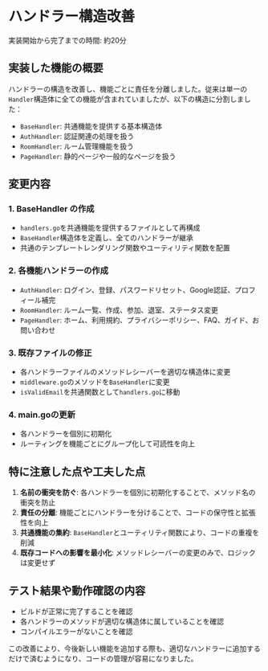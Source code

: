 # ハンドラー構造改善

実装開始から完了までの時間: 約20分

## 実装した機能の概要

ハンドラーの構造を改善し、機能ごとに責任を分離しました。従来は単一の`Handler`構造体に全ての機能が含まれていましたが、以下の構造に分割しました：

- `BaseHandler`: 共通機能を提供する基本構造体
- `AuthHandler`: 認証関連の処理を扱う
- `RoomHandler`: ルーム管理機能を扱う  
- `PageHandler`: 静的ページや一般的なページを扱う

## 変更内容

### 1. BaseHandler の作成
- `handlers.go`を共通機能を提供するファイルとして再構成
- `BaseHandler`構造体を定義し、全てのハンドラーが継承
- 共通のテンプレートレンダリング関数やユーティリティ関数を配置

### 2. 各機能ハンドラーの作成
- `AuthHandler`: ログイン、登録、パスワードリセット、Google認証、プロフィール補完
- `RoomHandler`: ルーム一覧、作成、参加、退室、ステータス変更
- `PageHandler`: ホーム、利用規約、プライバシーポリシー、FAQ、ガイド、お問い合わせ

### 3. 既存ファイルの修正
- 各ハンドラーファイルのメソッドレシーバーを適切な構造体に変更
- `middleware.go`のメソッドを`BaseHandler`に変更
- `isValidEmail`を共通関数として`handlers.go`に移動

### 4. main.goの更新
- 各ハンドラーを個別に初期化
- ルーティングを機能ごとにグループ化して可読性を向上

## 特に注意した点や工夫した点

1. **名前の衝突を防ぐ**: 各ハンドラーを個別に初期化することで、メソッド名の衝突を防止
2. **責任の分離**: 機能ごとにハンドラーを分けることで、コードの保守性と拡張性を向上
3. **共通機能の集約**: `BaseHandler`とユーティリティ関数により、コードの重複を削減
4. **既存コードへの影響を最小化**: メソッドレシーバーの変更のみで、ロジックは変更せず

## テスト結果や動作確認の内容

- ビルドが正常に完了することを確認
- 各ハンドラーのメソッドが適切な構造体に属していることを確認
- コンパイルエラーがないことを確認

この改善により、今後新しい機能を追加する際も、適切なハンドラーに追加するだけで済むようになり、コードの管理が容易になりました。